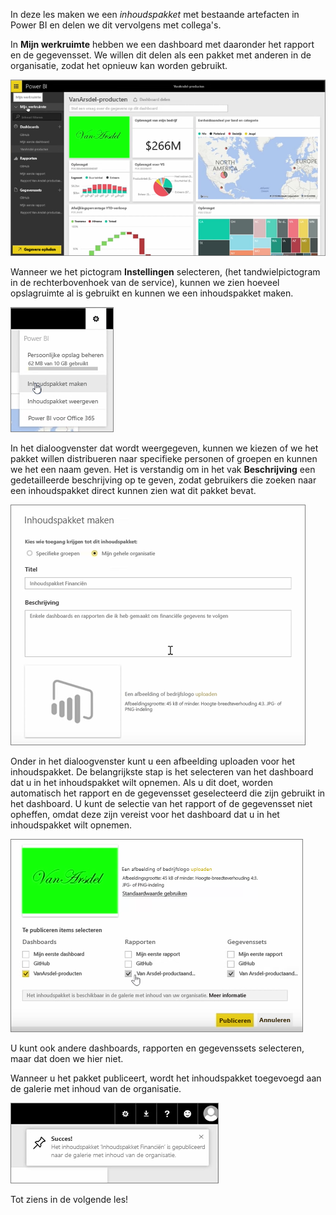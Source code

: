 In deze les maken we een *inhoudspakket* met bestaande artefacten in Power BI en delen we dit vervolgens met collega's.

In **Mijn werkruimte** hebben we een dashboard met daaronder het rapport en de gegevensset. We willen dit delen als een pakket met anderen in de organisatie, zodat het opnieuw kan worden gebruikt.

![Delen en samenwerken in Power BI](./media/6-2-create-content-packs/pbi_learn06_02myworkspacenohilite.png)

Wanneer we het pictogram **Instellingen** selecteren, (het tandwielpictogram in de rechterbovenhoek van de service), kunnen we zien hoeveel opslagruimte al is gebruikt en kunnen we een inhoudspakket maken.

![Delen en samenwerken in Power BI](./media/6-2-create-content-packs/pbi_learn06_02options.png)

In het dialoogvenster dat wordt weergegeven, kunnen we kiezen of we het pakket willen distribueren naar specifieke personen of groepen en kunnen we het een naam geven. Het is verstandig om in het vak **Beschrijving** een gedetailleerde beschrijving op te geven, zodat gebruikers die zoeken naar een inhoudspakket direct kunnen zien wat dit pakket bevat.

![Delen en samenwerken in Power BI](./media/6-2-create-content-packs/pbi_learn06_02create_contpktop.png)

Onder in het dialoogvenster kunt u een afbeelding uploaden voor het inhoudspakket. De belangrijkste stap is het selecteren van het dashboard dat u in het inhoudspakket wilt opnemen. Als u dit doet, worden automatisch het rapport en de gegevensset geselecteerd die zijn gebruikt in het dashboard. U kunt de selectie van het rapport of de gegevensset niet opheffen, omdat deze zijn vereist voor het dashboard dat u in het inhoudspakket wilt opnemen.

![Delen en samenwerken in Power BI](./media/6-2-create-content-packs/pbi_learn06_02create_contpk2ndhalf.png)

U kunt ook andere dashboards, rapporten en gegevenssets selecteren, maar dat doen we hier niet.

Wanneer u het pakket publiceert, wordt het inhoudspakket toegevoegd aan de galerie met inhoud van de organisatie.

![Delen en samenwerken in Power BI](./media/6-2-create-content-packs/pbi_learn06_02contpksuccess.png)

Tot ziens in de volgende les!

